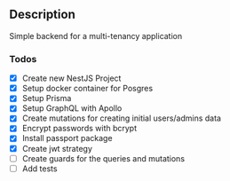 ## Description

Simple backend for a multi-tenancy application

### Todos

- [x] Create new NestJS Project
- [x] Setup docker container for Posgres
- [x] Setup Prisma
- [x] Setup GraphQL with Apollo
- [x] Create mutations for creating initial users/admins data
- [x] Encrypt passwords with bcrypt
- [x] Install passport package
- [x] Create jwt strategy
- [ ] Create guards for the queries and mutations
- [ ] Add tests